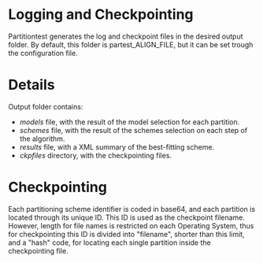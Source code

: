 # Logging and Checkpointing #

Partitiontest generates the log and checkpoint files in the desired output folder. By default, this folder is partest\_ALIGN\_FILE, but it can be set trough the configuration file.


# Details #

Output folder contains:
  * _models_ file, with the result of the model selection for each partition.
  * _schemes_ file, with the result of the schemes selection on each step of the algorithm.
  * _results_ file, with a XML summary of the best-fitting scheme.
  * _ckpfiles_ directory, with the checkpointing files.

# Checkpointing #

Each partitioning scheme identifier is coded in base64, and each partition is located through its unique ID. This ID is used as the checkpoint filename. However, length for file names is restricted on each Operating System, thus for checkpointing this ID is divided into "filename", shorter than this limit, and a "hash" code, for locating each single partition inside the checkpointing file.